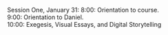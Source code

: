 Session One, January 31:8:00: Orientation to course.  9:00: Orientation to Daniel.  10:00: Exegesis, Visual Essays, and Digital Storytelling